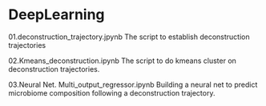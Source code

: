 # DeepLearning

01.deconstruction_trajectory.jpynb
The script to establish deconstruction trajectories

02.Kmeans_deconstruction.ipynb
The script to do kmeans cluster on deconstruction trajectories. 

03.Neural Net. Multi_output_regressor.ipynb
Building a neural net to predict microbiome composition following a deconstruction trajectory. 

